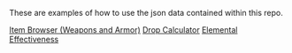 These are examples of how to use the json data contained within this repo.

[Item Browser (Weapons and Armor)](items.html)
[Drop Calculator](drops.html)
[Elemental Effectiveness](elem-effort.html)
